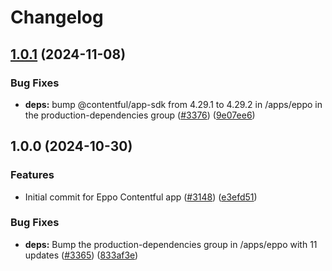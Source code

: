 # Changelog

## [1.0.1](https://github.com/contentful/marketplace-partner-apps/compare/eppo-contentful-app-v1.0.0...eppo-contentful-app-v1.0.1) (2024-11-08)


### Bug Fixes

* **deps:** bump @contentful/app-sdk from 4.29.1 to 4.29.2 in /apps/eppo in the production-dependencies group ([#3376](https://github.com/contentful/marketplace-partner-apps/issues/3376)) ([9e07ee6](https://github.com/contentful/marketplace-partner-apps/commit/9e07ee6808478eb1485da966fd909f86cb24ad92))

## 1.0.0 (2024-10-30)


### Features

* Initial commit for Eppo Contentful app ([#3148](https://github.com/contentful/marketplace-partner-apps/issues/3148)) ([e3efd51](https://github.com/contentful/marketplace-partner-apps/commit/e3efd510a78287df01827ecad25c984cff247f78))


### Bug Fixes

* **deps:** Bump the production-dependencies group in /apps/eppo with 11 updates ([#3365](https://github.com/contentful/marketplace-partner-apps/issues/3365)) ([833af3e](https://github.com/contentful/marketplace-partner-apps/commit/833af3e54b1d5f9b36cfbc0df987f087a8d8cc89))
